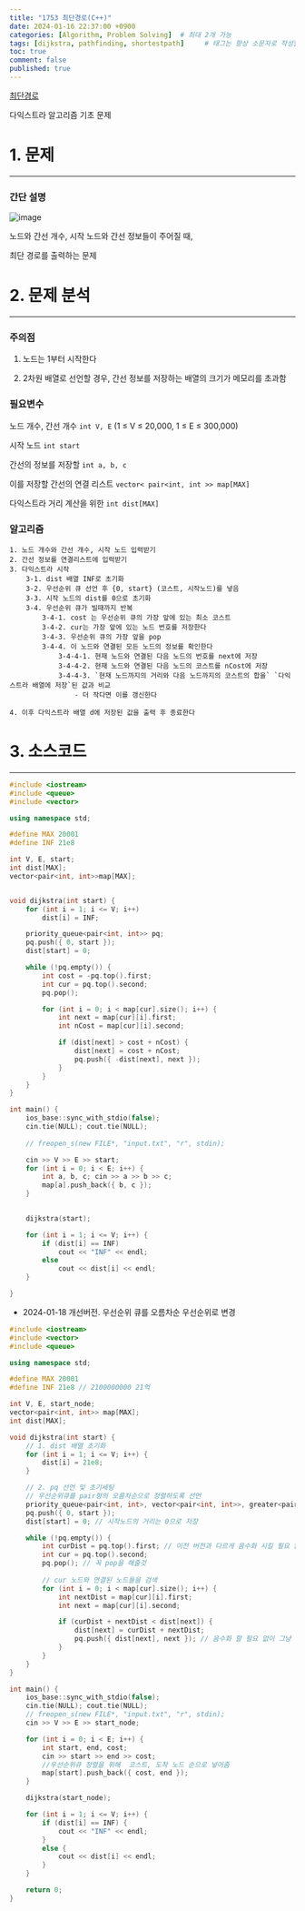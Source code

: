 ```yaml
---
title: "1753 최단경로(C++)"
date: 2024-01-16 22:37:00 +0900
categories: [Algorithm, Problem Solving]  # 최대 2개 가능
tags: [dijkstra, pathfinding, shortestpath]     # 태그는 항상 소문자로 작성할 것
toc: true
comment: false
published: true
---
```


[최단경로](https://www.acmicpc.net/problem/1753)

다익스트라 알고리즘 기초 문제



# 1. 문제
---
### 간단 설명

![image](https://github.com/jinhg0214/jinhg0214.github.io/assets/70011316/73a52e98-4154-4816-bebb-94b12b36af4c)

노드와 간선 개수, 시작 노드와 간선 정보들이 주어질 때,

최단 경로를 출력하는 문제

# 2. 문제 분석
---
### 주의점
1. 노드는 1부터 시작한다

2. 2차원 배열로 선언할 경우, 간선 정보를 저장하는 배열의 크기가 메모리를 초과함

### 필요변수
노드 개수, 간선 개수 `int V, E` (1 ≤ V ≤ 20,000, 1 ≤ E ≤ 300,000)

시작 노드 `int start`

간선의 정보를 저장할 `int a, b, c` 

이를 저장할 간선의 연결 리스트 `vector< pair<int, int >> map[MAX]`

다익스트라 거리 계산을 위한 `int dist[MAX]`


### 알고리즘
```
1. 노드 개수와 간선 개수, 시작 노드 입력받기
2. 간선 정보를 연결리스트에 입력받기
3. 다익스트라 시작
    3-1. dist 배열 INF로 초기화
    3-2. 우선순위 큐 선언 후 {0, start} (코스트, 시작노드)를 넣음
    3-3. 시작 노드의 dist를 0으로 초기화
    3-4. 우선순위 큐가 빌때까지 반복
        3-4-1. cost 는 우선순위 큐의 가장 앞에 있는 최소 코스트
        3-4-2. cur는 가장 앞에 있는 노드 번호를 저장한다
        3-4-3. 우선순위 큐의 가장 앞을 pop 
        3-4-4. 이 노드와 연결된 모든 노드의 정보를 확인한다
            3-4-4-1. 현재 노드와 연결된 다음 노드의 번호를 next에 저장
            3-4-4-2. 현재 노드와 연결된 다음 노드의 코스트를 nCost에 저장
            3-4-4-3. `현재 노드까지의 거리와 다음 노드까지의 코스트의 합을` `다익스트라 배열에 저장`된 값과 비교
                - 더 작다면 이를 갱신한다

4. 이후 다익스트라 배열 d에 저장된 값을 출력 후 종료한다
```


# 3. 소스코드
---

```cpp
#include <iostream>
#include <queue>
#include <vector>

using namespace std;

#define MAX 20001
#define INF 21e8

int V, E, start;
int dist[MAX]; 
vector<pair<int, int>>map[MAX];


void dijkstra(int start) {
	for (int i = 1; i <= V; i++)
		dist[i] = INF;

	priority_queue<pair<int, int>> pq;
	pq.push({ 0, start });
	dist[start] = 0;

	while (!pq.empty()) {
		int cost = -pq.top().first;
		int cur = pq.top().second;
		pq.pop();

		for (int i = 0; i < map[cur].size(); i++) {
			int next = map[cur][i].first;
			int nCost = map[cur][i].second;

			if (dist[next] > cost + nCost) {
				dist[next] = cost + nCost;
				pq.push({ -dist[next], next });
			}
		}
	}
}

int main() {
	ios_base::sync_with_stdio(false);
	cin.tie(NULL); cout.tie(NULL);
	
	// freopen_s(new FILE*, "input.txt", "r", stdin);

	cin >> V >> E >> start;
	for (int i = 0; i < E; i++) {
		int a, b, c; cin >> a >> b >> c;
		map[a].push_back({ b, c });
	}

	
	dijkstra(start);

	for (int i = 1; i <= V; i++) {
		if (dist[i] == INF)
			cout << "INF" << endl;
		else
			cout << dist[i] << endl;
	}

}
```

- 2024-01-18 개선버전. 우선순위 큐를 오름차순 우선순위로 변경
```cpp
#include <iostream>
#include <vector>
#include <queue>

using namespace std;

#define MAX 20001
#define INF 21e8 // 2100000000 21억

int V, E, start_node;
vector<pair<int, int>> map[MAX];
int dist[MAX];

void dijkstra(int start) {
	// 1. dist 배열 초기화
	for (int i = 1; i <= V; i++) {
		dist[i] = 21e8;
	}

	// 2. pq 선언 및 초기세팅
	// 우선순위큐를 pair형의 오름차순으로 정렬하도록 선언
	priority_queue<pair<int, int>, vector<pair<int, int>>, greater<pair<int, int>>> pq;
	pq.push({ 0, start }); 
	dist[start] = 0; // 시작노드의 거리는 0으로 저장

	while (!pq.empty()) {
		int curDist = pq.top().first; // 이전 버전과 다르게 음수화 시킬 필요 없음
		int cur = pq.top().second;
		pq.pop(); // 꼭 pop을 해줄것
		
		// cur 노드와 연결된 노드들을 검색
		for (int i = 0; i < map[cur].size(); i++) {
			int nextDist = map[cur][i].first; 
			int next = map[cur][i].second;

			if (curDist + nextDist < dist[next]) {
				dist[next] = curDist + nextDist;
				pq.push({ dist[next], next }); // 음수화 할 필요 없이 그냥 저장
			}
		}
	}
}

int main() {
	ios_base::sync_with_stdio(false);
	cin.tie(NULL); cout.tie(NULL);
	// freopen_s(new FILE*, "input.txt", "r", stdin);
	cin >> V >> E >> start_node;

	for (int i = 0; i < E; i++) {
		int start, end, cost;
		cin >> start >> end >> cost;
		//우선순위큐 정렬을 위해  코스트, 도착 노드 순으로 넣어줌
		map[start].push_back({ cost, end }); 
	}

	dijkstra(start_node);

	for (int i = 1; i <= V; i++) {
		if (dist[i] == INF) {
			cout << "INF" << endl;
		}
		else {
			cout << dist[i] << endl;
		}
	}

	return 0;
}
```